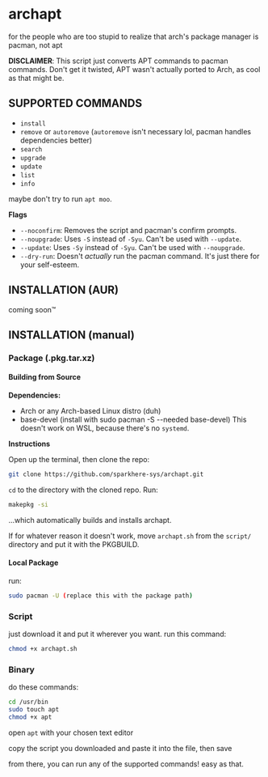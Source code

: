 # archapt
for the people who are too stupid to realize that arch's package manager is pacman, not apt

**DISCLAIMER**: This script just converts APT commands to pacman commands. Don't get it twisted, APT wasn't actually ported to Arch, as cool as that might be.

## SUPPORTED COMMANDS
- `install`
- `remove` or `autoremove` (`autoremove` isn't necessary lol, pacman handles dependencies better)
- `search`
- `upgrade`
- `update`
- `list`
- `info`

maybe don't try to run `apt moo`.

**Flags**

- `--noconfirm`: Removes the script and pacman's confirm prompts.
- `--noupgrade`: Uses `-S` instead of `-Syu`. Can't be used with `--update`.
- `--update`: Uses `-Sy` instead of `-Syu`. Can't be used with `--noupgrade`.
- `--dry-run`: Doesn't *actually* run the pacman command. It's just there for your self-esteem.

## INSTALLATION (AUR)
coming soon™

## INSTALLATION (manual)
### Package (.pkg.tar.xz)
#### Building from Source
**Dependencies:**
- Arch or any Arch-based Linux distro (duh)
- base-devel (install with sudo pacman -S --needed base-devel)
This doesn't work on WSL, because there's no `systemd`.
  
**Instructions**

Open up the terminal, then clone the repo:
```bash
git clone https://github.com/sparkhere-sys/archapt.git
```
`cd` to the directory with the cloned repo. Run:
```bash
makepkg -si
```
...which automatically builds and installs archapt.

If for whatever reason it doesn't work, move `archapt.sh` from the `script/` directory and put it with the PKGBUILD.

#### Local Package
run:
```bash
sudo pacman -U (replace this with the package path)
```

### Script
just download it and put it wherever you want. run this command:

```bash
chmod +x archapt.sh
```

### Binary
do these commands:

```bash
cd /usr/bin
sudo touch apt
chmod +x apt
```

open `apt` with your chosen text editor

copy the script you downloaded and paste it into the file, then save

from there, you can run any of the supported commands! easy as that.
